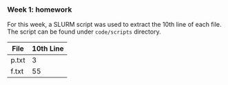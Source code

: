 ### Week 1: homework

For this week, a SLURM script was used to extract the 10th line of each file. The script can be found under `code/scripts` directory.

| File  | 10th Line |
| ----- | --------- |
| p.txt | 3         |
| f.txt | 55        |

